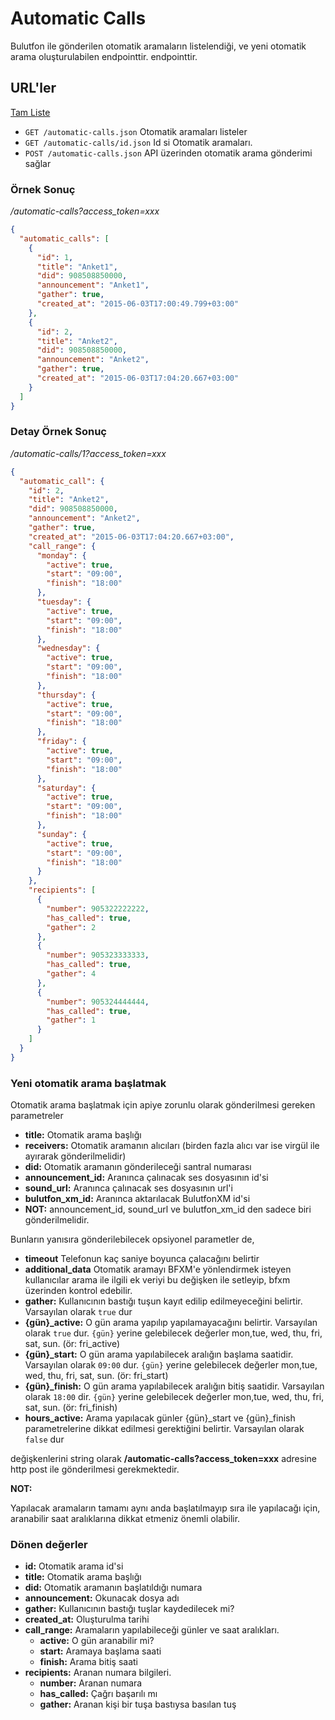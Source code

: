 # Automatic Calls

Bulutfon ile gönderilen otomatik aramaların listelendiği, ve yeni otomatik arama oluşturulabilen endpointtir. endpointtir.

## URL'ler

[Tam Liste](http://api.bulutfon.com/docs#!/Automatic_Call)

* `GET /automatic-calls.json` Otomatik aramaları listeler
* `GET /automatic-calls/id.json` Id si Otomatik aramaları.
* `POST /automatic-calls.json` API üzerinden otomatik arama gönderimi sağlar

### Örnek Sonuç

*/automatic-calls?access_token=xxx*

```json
{
  "automatic_calls": [
    {
      "id": 1,
      "title": "Anket1",
      "did": 908508850000,
      "announcement": "Anket1",
      "gather": true,
      "created_at": "2015-06-03T17:00:49.799+03:00"
    },
    {
      "id": 2,
      "title": "Anket2",
      "did": 908508850000,
      "announcement": "Anket2",
      "gather": true,
      "created_at": "2015-06-03T17:04:20.667+03:00"
    }
  ]
}
```

### Detay Örnek Sonuç

*/automatic-calls/1?access_token=xxx*

```json
{
  "automatic_call": {
    "id": 2,
    "title": "Anket2",
    "did": 908508850000,
    "announcement": "Anket2",
    "gather": true,
    "created_at": "2015-06-03T17:04:20.667+03:00",
    "call_range": {
      "monday": {
        "active": true,
        "start": "09:00",
        "finish": "18:00"
      },
      "tuesday": {
        "active": true,
        "start": "09:00",
        "finish": "18:00"
      },
      "wednesday": {
        "active": true,
        "start": "09:00",
        "finish": "18:00"
      },
      "thursday": {
        "active": true,
        "start": "09:00",
        "finish": "18:00"
      },
      "friday": {
        "active": true,
        "start": "09:00",
        "finish": "18:00"
      },
      "saturday": {
        "active": true,
        "start": "09:00",
        "finish": "18:00"
      },
      "sunday": {
        "active": true,
        "start": "09:00",
        "finish": "18:00"
      }
    },
    "recipients": [
      {
        "number": 905322222222,
        "has_called": true,
        "gather": 2
      },
      {
        "number": 905323333333,
        "has_called": true,
        "gather": 4
      },
      {
        "number": 905324444444,
        "has_called": true,
        "gather": 1
      }
    ]
  }
}
```

### Yeni otomatik arama başlatmak

Otomatik arama başlatmak için apiye zorunlu olarak gönderilmesi gereken parametreler

* **title:** Otomatik arama başlığı
* **receivers:** Otomatik aramanın alıcıları (birden fazla alıcı var ise virgül ile ayırarak gönderilmelidir)
* **did:** Otomatik aramanın gönderileceği santral numarası
* **announcement_id:** Aranınca çalınacak ses dosyasının id'si
* **sound_url:** Aranınca çalınacak ses dosyasının url'i
* **bulutfon_xm_id:** Aranınca aktarılacak BulutfonXM id'si
* **NOT:** announcement_id, sound_url ve bulutfon_xm_id den sadece biri gönderilmelidir. 

Bunların yanısıra gönderilebilecek opsiyonel parametler de,
* **timeout** Telefonun kaç saniye boyunca çalacağını belirtir
* **additional_data** Otomatik aramayı BFXM'e yönlendirmek isteyen kullanıcılar arama ile ilgili ek veriyi bu değişken ile setleyip, bfxm üzerinden kontrol edebilir.
* **gather:** Kullanıcının bastığı tuşun kayıt edilip edilmeyeceğini belirtir. Varsayılan olarak `true` dur
* **{gün}_active:** O gün arama yapılıp yapılamayacağını belirtir. Varsayılan olarak `true` dur. `{gün}` yerine gelebilecek değerler mon,tue, wed, thu, fri, sat, sun. (ör: fri_active)
* **{gün}_start:** O gün arama yapılabilecek aralığın başlama saatidir. Varsayılan olarak `09:00` dur. `{gün}` yerine gelebilecek değerler mon,tue, wed, thu, fri, sat, sun. (ör: fri_start)
* **{gün}_finish:** O gün arama yapılabilecek aralığın bitiş saatidir. Varsayılan olarak `18:00` dir. `{gün}` yerine gelebilecek değerler mon,tue, wed, thu, fri, sat, sun. (ör: fri_finish)
* **hours_active:** Arama yapılacak günler {gün}_start ve {gün}_finish parametrelerine dikkat edilmesi gerektiğini belirtir. Varsayılan olarak `false` dur

değişkenlerini string olarak **/automatic-calls?access_token=xxx** adresine http post ile gönderilmesi gerekmektedir.

**NOT:**

Yapılacak aramaların tamamı aynı anda başlatılmayıp sıra ile yapılacağı için, aranabilir saat aralıklarına dikkat etmeniz önemli olabilir.

### Dönen değerler

* **id:** Otomatik arama id'si
* **title:** Otomatik arama başlığı
* **did:** Otomatik aramanın başlatıldığı numara
* **announcement:** Okunacak dosya adı
* **gather:** Kullanıcının bastığı tuşlar kaydedilecek mi?
* **created_at:** Oluşturulma tarihi
* **call_range:** Aramaların yapılabileceği günler ve saat aralıkları.
    * **active:** O gün aranabilir mi?
    * **start:** Aramaya başlama saati
    * **finish:** Arama bitiş saati
* **recipients:** Aranan numara bilgileri.
    * **number:** Aranan numara
    * **has_called:** Çağrı başarılı mı
    * **gather:** Aranan kişi bir tuşa bastıysa basılan tuş
